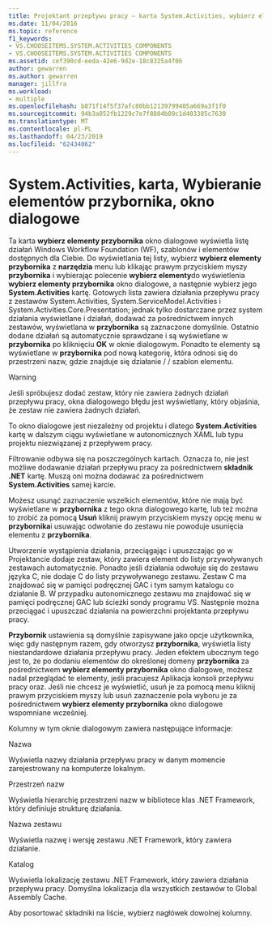 ```yaml
---
title: Projektant przepływu pracy — karta System.Activities, wybierz elementy przybornika — okno dialogowe
ms.date: 11/04/2016
ms.topic: reference
f1_keywords:
- VS.CHOOSEITEMS.SYSTEM.ACTIVITIES_COMPONENTS
- VS.CHOOSEITEMS.SYSTEM.ACTIVITIES COMPONENTS
ms.assetid: cef390cd-eeda-42e6-9d2e-18c8325a4f06
author: gewarren
ms.author: gewarren
manager: jillfra
ms.workload:
- multiple
ms.openlocfilehash: b871f14f5f37afc80bb12139799405a669a3f1f0
ms.sourcegitcommit: 94b3a052fb1229c7e7f8804b09c1d403385c7630
ms.translationtype: MT
ms.contentlocale: pl-PL
ms.lasthandoff: 04/23/2019
ms.locfileid: "62434062"
---
```

# <a name="systemactivities-tab-choose-toolbox-items-dialog-box"></a>System.Activities, karta, Wybieranie elementów przybornika, okno dialogowe

Ta karta **wybierz elementy przybornika** okno dialogowe wyświetla listę działań Windows Workflow Foundation (WF), szablonów i elementów dostępnych dla Ciebie. Do wyświetlania tej listy, wybierz **wybierz elementy przybornika** z **narzędzia** menu lub klikając prawym przyciskiem myszy **przybornika** i wybierając polecenie **wybierz elementy**do wyświetlenia **wybierz elementy przybornika** okno dialogowe, a następnie wybierz jego **System.Activities** kartę. Gotowych lista zawiera działania przepływu pracy z zestawów System.Activities, System.ServiceModel.Activities i System.Activities.Core.Presentation; jednak tylko dostarczane przez system działania wyświetlane i działań, dodawać za pośrednictwem innych zestawów, wyświetlana w **przybornika** są zaznaczone domyślnie. Ostatnio dodane działań są automatycznie sprawdzane i są wyświetlane w **przybornika** po kliknięciu **OK** w oknie dialogowym. Ponadto te elementy są wyświetlane w **przybornika** pod nową kategorię, która odnosi się do przestrzeni nazw, gdzie znajduje się działanie / / szablon elementu.

> [!WARNING]
> Jeśli spróbujesz dodać zestaw, który nie zawiera żadnych działań przepływu pracy, okna dialogowego błędu jest wyświetlany, który objaśnia, że zestaw nie zawiera żadnych działań.

 To okno dialogowe jest niezależny od projektu i dlatego **System.Activities** kartę w dalszym ciągu wyświetlane w autonomicznych XAML lub typu projektu niezwiązanej z przepływem pracy.

 Filtrowanie odbywa się na poszczególnych kartach. Oznacza to, nie jest możliwe dodawanie działań przepływu pracy za pośrednictwem **składnik .NET** kartę. Muszą oni można dodawać za pośrednictwem **System.Activities** samej karcie.

 Możesz usunąć zaznaczenie wszelkich elementów, które nie mają być wyświetlane w **przybornika** z tego okna dialogowego kartę, lub też można to zrobić za pomocą **Usuń** kliknij prawym przyciskiem myszy opcję menu w **przybornika**i usuwając odwołanie do zestawu nie powoduje usunięcia elementu z **przybornika**.

 Utworzenie wystąpienia działania, przeciągając i upuszczając go w Projektancie dodaje zestaw, który zawiera element do listy przywoływanych zestawach automatycznie. Ponadto jeśli działania odwołuje się do zestawu języka C, nie dodaje C do listy przywoływanego zestawu. Zestaw C ma znajdować się w pamięci podręcznej GAC i tym samym katalogu co działanie B. W przypadku autonomicznego zestawu ma znajdować się w pamięci podręcznej GAC lub ścieżki sondy programu VS. Następnie można przeciągać i upuszczać działania na powierzchni projektanta przepływu pracy.

 **Przybornik** ustawienia są domyślnie zapisywane jako opcje użytkownika, więc gdy następnym razem, gdy otworzysz **przybornika**, wyświetla listy niestandardowe działania przepływu pracy. Jeden efektem ubocznym tego jest to, że po dodaniu elementów do określonej domeny **przybornika** za pośrednictwem **wybierz elementy przybornika** okno dialogowe, możesz nadal przeglądać te elementy, jeśli pracujesz Aplikacja konsoli przepływu pracy oraz. Jeśli nie chcesz je wyświetlić, usuń je za pomocą menu kliknij prawym przyciskiem myszy lub usuń zaznaczenie pola wyboru je za pośrednictwem **wybierz elementy przybornika** okno dialogowe wspomniane wcześniej.

 Kolumny w tym oknie dialogowym zawiera następujące informacje:

 Nazwa

 Wyświetla nazwy działania przepływu pracy w danym momencie zarejestrowany na komputerze lokalnym.

 Przestrzeń nazw

 Wyświetla hierarchię przestrzeni nazw w bibliotece klas .NET Framework, który definiuje strukturę działania.

 Nazwa zestawu

 Wyświetla nazwę i wersję zestawu .NET Framework, który zawiera działanie.

 Katalog

 Wyświetla lokalizację zestawu .NET Framework, który zawiera działania przepływu pracy. Domyślna lokalizacja dla wszystkich zestawów to Global Assembly Cache.

 Aby posortować składniki na liście, wybierz nagłówek dowolnej kolumny.